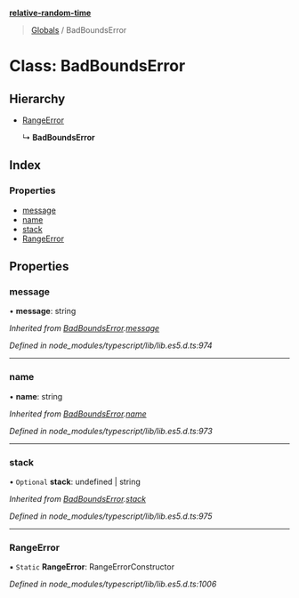 **[relative-random-time](../README.md)**

> [Globals](../README.md) / BadBoundsError

# Class: BadBoundsError

## Hierarchy

* [RangeError](badboundserror.md#rangeerror)

  ↳ **BadBoundsError**

## Index

### Properties

* [message](badboundserror.md#message)
* [name](badboundserror.md#name)
* [stack](badboundserror.md#stack)
* [RangeError](badboundserror.md#rangeerror)

## Properties

### message

•  **message**: string

*Inherited from [BadBoundsError](badboundserror.md).[message](badboundserror.md#message)*

*Defined in node_modules/typescript/lib/lib.es5.d.ts:974*

___

### name

•  **name**: string

*Inherited from [BadBoundsError](badboundserror.md).[name](badboundserror.md#name)*

*Defined in node_modules/typescript/lib/lib.es5.d.ts:973*

___

### stack

• `Optional` **stack**: undefined \| string

*Inherited from [BadBoundsError](badboundserror.md).[stack](badboundserror.md#stack)*

*Defined in node_modules/typescript/lib/lib.es5.d.ts:975*

___

### RangeError

▪ `Static` **RangeError**: RangeErrorConstructor

*Defined in node_modules/typescript/lib/lib.es5.d.ts:1006*
